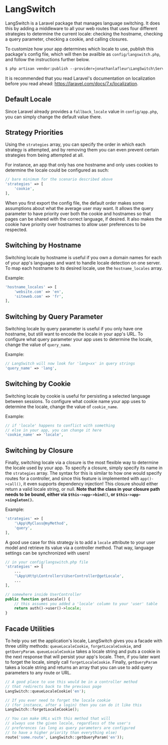 # LangSwitch

LangSwitch is a Laravel package that manages language switching. It does this by adding a middleware to all your web routes that uses four different strategies to determine the current locale: checking the hostname, checking a query parameter, checking a cookie, and calling closures.

To customize how your app determines which locale to use, publish this package's config file, which will then be availble as `config/langswitch.php`, and follow the instructions further below.

``` cmd
$ php artisan vendor:publish --provider=jonathanlafleur\LangSwitch\ServiceProvider
```

It is recommended that you read Laravel's documentation on localization before you read ahead: https://laravel.com/docs/7.x/localization.

## Default Locale

Since Laravel already provides a `fallback_locale` value in `config/app.php`, you can simply change the default value there.

## Strategy Priorities

Using the `strategies` array, you can specify the order in which each strategy is attempted, and by removing them you can even prevent certain strategies from being attempted at all.

For instance, an app that only has one hostname and only uses cookies to determine the locale could be configured as such:

``` php
// bare minimum for the scenario described above
'strategies' => [
	'cookie',
],
```

When you first export the config file, the default order makes some assumptions about what the average user may want. It allows the query parameter to have priority over both the cookie and hostnames so that pages can be shared with the correct language, if desired. It also makes the cookie have priority over hostnames to allow user preferences to be respected.

## Switching by Hostname

Switching locale by hostname is useful if you own a domain names for each of your app's languages and want to handle locale detection on one server. To map each hostname to its desired locale, use the `hostname_locales` array.

Example:

``` php
'hostname_locales' => [
	'website.com' => 'en',
	'siteweb.com' => 'fr',
],
```

## Switching by Query Parameter

Switching locale by query parameter is useful if you only have one hostname, but still want to encode the locale in your app's URL. To configure what query parameter your app uses to determine the locale, change the value of `query_name`.

Example:

``` php
// LangSwitch will now look for 'lang=xx' in query strings
'query_name' => 'lang',
```

## Switching by Cookie

Switching locale by cookie is useful for persisting a selected language between sessions. To configure what cookie name your app uses to determine the locale, change the value of `cookie_name`.

Example:

``` php
// if 'locale' happens to conflict with something
// else in your app, you can change it here
'cookie_name' => 'locale',
```

## Switching by Closure

Finally, switching locale via a closure is the most flexible way to determine the locale used by your app. To specify a closure, simply specify its name in the `strategies` array. The syntax for this is similar to how one would specify routes for a controller, and since this feature is implemented with `app()->call()`, it even supports dependency injection! This closure should either return a valid locale string, or null. **Note that the class in your closure path needs to be bound, either via `$this->app->bind()`, or `$this->app->singleton()`.**

Example:

``` php
'strategies' => [
	'\App\MyClass@myMethod',
	'query',
],
```

A good use case for this strategy is to add a `locale` attribute to your user model and retrieve its value via a controller method. That way, language settings can be synchronized with users!

``` php
// in your config/langswitch.php file
'strategies' => [
	...
	'\App\Http\Controllers\UserController@getLocale',
	...
],
```

``` php
// somewhere inside UserController
public function getLocale() {
	// this assumes you added a 'locale' column to your 'user' table
	return auth()->user()->locale;
}
```

## Facade Utilities

To help you set the application's locale, LangSwitch gives you a facade with three utility methods: `queueLocaleCookie`, `forgetLocaleCookie`, and `getQueryParam`. `queueLocaleCookie` takes a locale string and puts a cookie in the next response that will persist your app's locale. Then, if you later want to forget the locale, simply call `forgetLocaleCookie`. Finally, `getQueryParam` takes a locale string and returns an array that you can use to add query parameters to any route or URL.

``` php
// A good place to use this would be in a controller method
// that redirects back to the previous page
LangSwitch::queueLocaleCookie('en');
```

``` php
// If you ever need to forget the locale cookie
// (for instance, after a login) then you can do it like this
LangSwitch::forgetLocaleCookie();
```

``` php
// You can make URLs with this method that will
// always use the given locale, regardless of the user's
// preferences (as long as query parameters are configured
// to have a higher priority than everything else)
route('some.route', LangSwitch::getQueryParam('en'));
```
